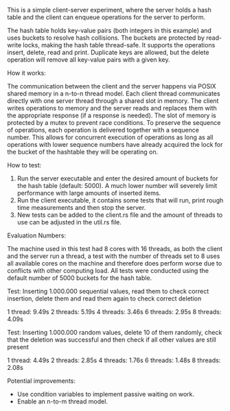 This is a simple client-server experiment, where the server holds a hash table and the client can enqueue operations for the server to perform.

The hash table holds key-value pairs (both integers in this example) and uses buckets to resolve hash collisions. The buckets are protected by read-write locks, making the hash table thread-safe. It supports the operations insert, delete, read and print. Duplicate keys are allowed, but the delete operation will remove all key-value pairs with a given key. 

How it works:

The communication between the client and the server happens via POSIX shared memory in a n-to-n thread model. Each client thread communicates directly with one server thread through a shared slot in memory. The client writes operations to memory and the server reads and replaces them with the appropriate response (if a response is needed). The slot of memory is protected by a mutex to prevent race conditions. To preserve the sequence of operations, each operation is delivered together with a sequence number. This allows for concurrent execution of operations as long as all operations with lower sequence numbers have already acquired the lock for the bucket of the hashtable they will be operating on.

How to test: 

1. Run the server executable and enter the desired amount of buckets for the hash table (default: 5000). A much lower number will severely limit performance with large amounts of inserted items.
2. Run the client executable, it contains some tests that will run, print rough time measurements and then stop the server.
3. New tests can be added to the client.rs file and the amount of threads to use can be adjusted in the util.rs file.

Evaluation Numbers:

The machine used in this test had 8 cores with 16 threads, as both the client and the server run a thread, a test with the number of threads set to 8 uses all available cores on the machine and therefore does perform worse due to conflicts with other computing load. All tests were conducted using the default number of 5000 buckets for the hash table.

Test: Inserting 1.000.000 sequential values, read them to check correct insertion, delete them and read them again to check correct deletion

1 thread: 9.49s
2 threads: 5.19s
4 threads: 3.46s
6 threads: 2.95s
8 threads: 4.09s 

Test: Inserting 1.000.000 random values, delete 10 of them randomly, check that the deletion was successful and then check if all other values are still present

1 thread: 4.49s
2 threads: 2.85s
4 threads: 1.76s
6 threads: 1.48s
8 threads: 2.08s 


Potential improvements: 

- Use condition variables to implement passive waiting on work.
- Enable an n-to-m thread model.